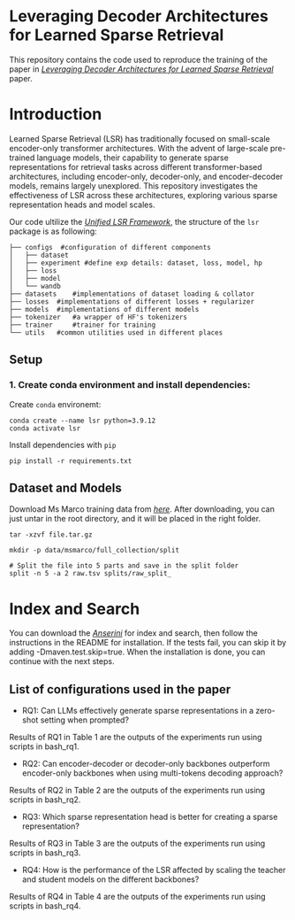 
# Leveraging Decoder Architectures for Learned Sparse Retrieval

This repository contains the code used to reproduce the training of the paper in [*Leveraging Decoder Architectures for Learned Sparse Retrieval*]() paper. 


# Introduction

Learned Sparse Retrieval (LSR) has traditionally focused on small-scale encoder-only transformer architectures. With the advent of large-scale pre-trained language models, their capability to generate sparse representations for retrieval tasks across different transformer-based architectures, including encoder-only, decoder-only, and encoder-decoder models, remains largely unexplored. This repository investigates the effectiveness of LSR across these architectures, exploring various sparse representation heads and model scales.

Our code ultilize the [*Unified LSR Framework*](https://github.com/thongnt99/learned-sparse-retrieval),  the structure of the `lsr` package is as following: 

```.
├── configs  #configuration of different components
│   ├── dataset 
│   ├── experiment #define exp details: dataset, loss, model, hp 
│   ├── loss 
│   ├── model
│   └── wandb
├── datasets    #implementations of dataset loading & collator
├── losses  #implementations of different losses + regularizer
├── models  #implementations of different models
├── tokenizer   #a wrapper of HF's tokenizers
├── trainer     #trainer for training 
└── utils   #common utilities used in different places
```

## Setup

### 1. Create conda environment and install dependencies: 

Create `conda` environemt:
```
conda create --name lsr python=3.9.12
conda activate lsr
```
Install dependencies with `pip`
```
pip install -r requirements.txt
```

## Dataset and Models
Download Ms Marco training data from [*here*](https://download.europe.naverlabs.com/splade/sigir22/data.tar.gz). After downloading, you can just untar in the root directory, and it will be placed in the right folder.

```
tar -xzvf file.tar.gz

mkdir -p data/msmarco/full_collection/split

# Split the file into 5 parts and save in the split folder
split -n 5 -a 2 raw.tsv splits/raw_split_ 

```

# Index and Search

You can download the [*Anserini*](https://github.com/thongnt99/anserini-lsr) for index and search, then follow the instructions in the README for installation. If the tests fail, you can skip it by adding -Dmaven.test.skip=true. When the installation is done, you can continue with the next steps.


## List of configurations used in the paper

- RQ1: Can LLMs effectively generate sparse representations in a zero-shot setting when prompted?

Results of RQ1 in Table 1 are the outputs of the experiments run using scripts in bash_rq1.

- RQ2: Can encoder-decoder or decoder-only backbones outperform encoder-only backbones when using multi-tokens decoding approach?


Results of RQ2 in Table 2 are the outputs of the experiments run using scripts in bash_rq2.

- RQ3: Which sparse representation head is better for creating a sparse representation?

Results of RQ3 in Table 3 are the outputs of the experiments run using scripts in bash_rq3.


- RQ4: How is the performance of the LSR affected by scaling the teacher and student models on the different backbones?

Results of RQ4 in Table 4 are the outputs of the experiments run using scripts in bash_rq4.

